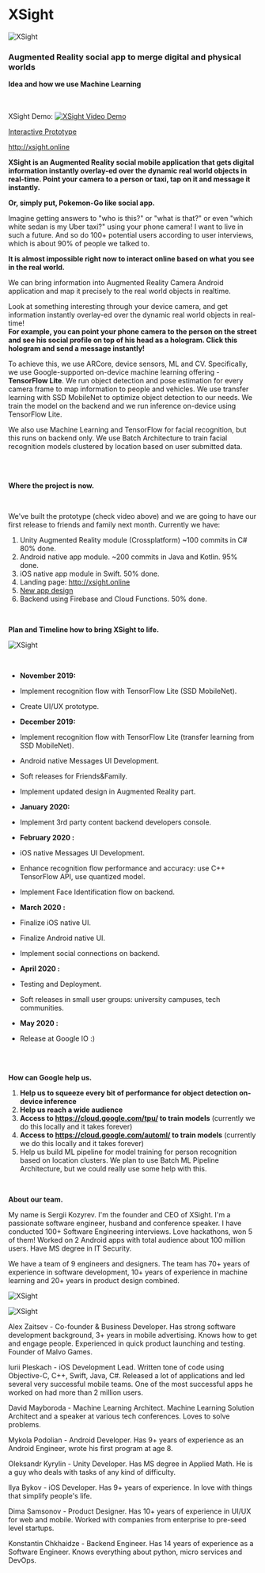 # XSight
![XSight](showcase/xsight-slide.jpg)
### Augmented Reality social app to merge digital and physical worlds


**Idea and how we use Machine Learning**  
<br/>
<br/>

XSight Demo:
[![XSight Video Demo](showcase/short-2-demo-st.gif)](https://youtu.be/fIoH0cxjsX4?list=PLs55QYHpJ-32e2O2VtUxJ9ieprsb9Tbxq)

[Interactive Prototype](https://xd.adobe.com/view/322f961d-8e20-471c-673d-2d0631fa16bf-441e/)

http://xsight.online


**XSight is an Augmented Reality social mobile application that gets digital information instantly overlay-ed over the dynamic real world objects in real-time. Point your camera to a person or taxi, tap on it and message it instantly.**

**Or, simply put, Pokemon-Go like social app.**  

Imagine getting answers to "who is this?" or "what is that?" or even "which white sedan is my Uber taxi?" using your phone camera! I want to live in such a future. And so do 100+ potential users according to user interviews, which is about 90% of people we talked to.

**It is almost impossible right now to interact online based on what you see in the real world.**

We can bring information into Augmented Reality Camera Android application and map it precisely to the real world objects in realtime.

Look at something interesting through your device camera, and get information instantly overlay-ed over the dynamic real world objects in real-time!
<br/>
**For example, you can point your phone camera to the person on the street and see his social profile on top of his head as a hologram. Click this hologram and send a message instantly!**

To achieve this, we use ARCore, device sensors, ML and CV.
Specifically, we use Google-supported on-device machine learning offering - **TensorFlow Lite**. We run object detection and pose estimation for every camera frame to map information to people and vehicles.
We use transfer learning with SSD MobileNet to optimize object detection to our needs. We train the model on the backend and we run inference on-device using TensorFlow Lite.

We also use Machine Learning and TensorFlow for facial recognition, but this runs on backend only. We use Batch Architecture to train facial recognition models clustered by location based on user submitted data.


<br/>
<br/>


**Where the project is now.**

<br/>

We've built the prototype (check video above) and we are going to have our first release to friends and family next month.
Currently we have:
1. Unity Augmented Reality module (Crossplatform) ~100 commits in C# 80% done.
2. Android native app module. ~200 commits in Java and Kotlin. 95% done.
3. iOS native app module in Swift. 50% done.
4. Landing page: http://xsight.online
5. [New app design](https://xd.adobe.com/view/322f961d-8e20-471c-673d-2d0631fa16bf-441e/)
6. Backend using Firebase and Cloud Functions. 50% done.


<br/>

**Plan and Timeline how to bring XSight to life.**

![XSight](showcase/timeline.png)

<br/>

* **November 2019:**
 * Implement recognition flow with TensorFlow Lite (SSD MobileNet).
 * Create UI/UX prototype.

* **December 2019:**
 * Implement recognition flow with TensorFlow Lite (transfer learning from SSD MobileNet).
 * Android native Messages UI Development.
 * Soft releases for Friends&Family.
 * Implement updated design in Augmented Reality part.

* **January 2020:**
 * Implement 3rd party content backend developers console.

* **February 2020 :**
 * iOS native Messages UI Development.
 * Enhance recognition flow performance and accuracy: use C++ TensorFlow API, use quantized model.
 * Implement Face Identification flow on backend.

* **March 2020 :**
 * Finalize iOS native UI.
 * Finalize Android native UI.
 * Implement social connections on backend.

* **April 2020 :**
 * Testing and Deployment.
 * Soft releases in small user groups: university campuses, tech communities.
* **May 2020 :**
 * Release at Google IO :)
<br/>

<br/>

**How can Google help us.**
1. **Help us to squeeze every bit of performance for object detection on-device inference**   
2. **Help us reach a wide audience**  
3. **Access to https://cloud.google.com/tpu/ to train models** (currently we do this locally and it takes forever)
4. **Access to https://cloud.google.com/automl/ to train models**  (currently we do this locally and it takes forever)
5. Help us build ML pipeline for model training for person recognition based on location clusters. We plan to use Batch ML Pipeline Architecture, but we could really use some help with this.

<br/>



**About our team.**  

My name is Sergii Kozyrev. I'm the founder and CEO of XSight. I'm a passionate software engineer, husband and conference speaker. I have conducted 100+ Software Engineering interviews. Love hackathons, won 5 of them! Worked on 2 Android apps with total audience about 100 million users. Have MS degree in IT Security.

We have a team of 9 engineers and designers.
The team has 70+ years of experience in software development, 10+ years of experience in machine learning and 20+ years in product design combined.

![XSight](showcase/team-1.png)

![XSight](showcase/team-2.png)

Alex Zaitsev - Co-founder & Business Developer. Has strong software development background, 3+ years in mobile advertising. Knows how to get and engage people.  Experienced in quick product launching and testing. Founder of Malvo Games.

Iurii Pleskach - iOS Development Lead. Written tone of code using Objective-C, C++, Swift, Java, C#. Released a lot of applications and led several very successful mobile teams. One of the most successful apps he worked on had more than 2 million users.

David Mayboroda - Machine Learning Architect. Machine Learning Solution Architect and a speaker at various tech conferences. Loves to solve problems.

Mykola Podolian - Android Developer. Has 9+ years of experience as an Android Engineer, wrote his first program at age 8.

Oleksandr Kyrylin - Unity Developer. Has MS degree in Applied Math. He is a guy who deals with tasks of any kind of difficulty.

Ilya Bykov - iOS Developer. Has 9+ years of experience. In love with things that simplify people's life.

Dima Samsonov - Product Designer. Has 10+ years of experience in UI/UX for web and mobile. Worked with companies from enterprise to pre-seed level startups.

Konstantin Chkhaidze - Backend Engineer. Has 14 years of experience as a Software Engineer. Knows everything about python, micro services and DevOps.
